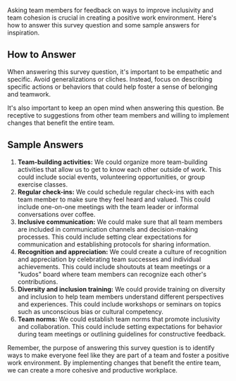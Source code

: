 

Asking team members for feedback on ways to improve inclusivity and team cohesion is crucial in creating a positive work environment. Here's how to answer this survey question and some sample answers for inspiration.

How to Answer
-------------

When answering this survey question, it's important to be empathetic and specific. Avoid generalizations or cliches. Instead, focus on describing specific actions or behaviors that could help foster a sense of belonging and teamwork.

It's also important to keep an open mind when answering this question. Be receptive to suggestions from other team members and willing to implement changes that benefit the entire team.

Sample Answers
--------------

1. **Team-building activities:** We could organize more team-building activities that allow us to get to know each other outside of work. This could include social events, volunteering opportunities, or group exercise classes.
2. **Regular check-ins:** We could schedule regular check-ins with each team member to make sure they feel heard and valued. This could include one-on-one meetings with the team leader or informal conversations over coffee.
3. **Inclusive communication:** We could make sure that all team members are included in communication channels and decision-making processes. This could include setting clear expectations for communication and establishing protocols for sharing information.
4. **Recognition and appreciation:** We could create a culture of recognition and appreciation by celebrating team successes and individual achievements. This could include shoutouts at team meetings or a "kudos" board where team members can recognize each other's contributions.
5. **Diversity and inclusion training:** We could provide training on diversity and inclusion to help team members understand different perspectives and experiences. This could include workshops or seminars on topics such as unconscious bias or cultural competency.
6. **Team norms:** We could establish team norms that promote inclusivity and collaboration. This could include setting expectations for behavior during team meetings or outlining guidelines for constructive feedback.

Remember, the purpose of answering this survey question is to identify ways to make everyone feel like they are part of a team and foster a positive work environment. By implementing changes that benefit the entire team, we can create a more cohesive and productive workplace.
